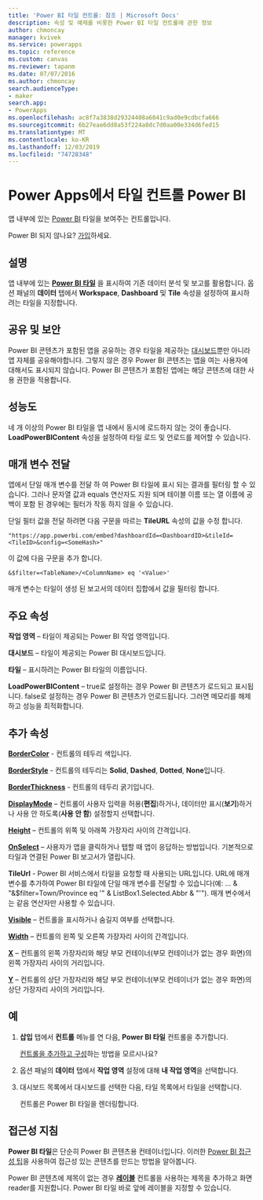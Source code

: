 ```yaml
---
title: 'Power BI 타일 컨트롤: 참조 | Microsoft Docs'
description: 속성 및 예제를 비롯한 Power BI 타일 컨트롤에 관한 정보
author: chmoncay
manager: kvivek
ms.service: powerapps
ms.topic: reference
ms.custom: canvas
ms.reviewer: tapanm
ms.date: 07/07/2016
ms.author: chmoncay
search.audienceType:
- maker
search.app:
- PowerApps
ms.openlocfilehash: ac8f7a3838d29324408a6041c9ad0e9cdbcfa666
ms.sourcegitcommit: 6b27eae6dd8a53f224a8dc7d0aa00e334d6fed15
ms.translationtype: MT
ms.contentlocale: ko-KR
ms.lasthandoff: 12/03/2019
ms.locfileid: "74728348"
---
```

# <a name="power-bi-tile-control-in-power-apps"></a>Power Apps에서 타일 컨트롤 Power BI

앱 내부에 있는 [Power BI](https://powerbi.microsoft.com) 타일을 보여주는 컨트롤입니다.

Power BI 되지 않나요? [가입](https://docs.microsoft.com/power-bi/service-self-service-signup-for-power-bi)하세요.

## <a name="description"></a>설명

앱 내부에 있는 **[Power BI 타일](https://docs.microsoft.com/power-bi/service-dashboard-tiles)** 을 표시하여 기존 데이터 분석 및 보고를 활용합니다. 옵션 패널의 **데이터** 탭에서 **Workspace**, **Dashboard** 및 **Tile** 속성을 설정하여 표시하려는 타일을 지정합니다.

## <a name="sharing-and-security"></a>공유 및 보안

Power BI 콘텐츠가 포함된 앱을 공유하는 경우 타일을 제공하는 [대시보드](https://docs.microsoft.com/power-bi/service-how-to-collaborate-distribute-dashboards-reports)뿐만 아니라 앱 자체를 공유해야합니다. 그렇지 않은 경우 Power BI 콘텐츠는 앱을 여는 사용자에 대해서도 표시되지 않습니다. Power BI 콘텐츠가 포함된 앱에는 해당 콘텐츠에 대한 사용 권한을 적용합니다.

## <a name="performance"></a>성능도

네 개 이상의 Power BI 타일을 앱 내에서 동시에 로드하지 않는 것이 좋습니다. **LoadPowerBIContent** 속성을 설정하여 타일 로드 및 언로드를 제어할 수 있습니다.

## <a name="pass-a-parameter"></a>매개 변수 전달

앱에서 단일 매개 변수를 전달 하 여 Power BI 타일에 표시 되는 결과를 필터링 할 수 있습니다. 그러나 문자열 값과 equals 연산자도 지원 되며 테이블 이름 또는 열 이름에 공백이 포함 된 경우에는 필터가 작동 하지 않을 수 있습니다.

단일 필터 값을 전달 하려면 다음 구문을 따르는 **TileURL** 속성의 값을 수정 합니다.

```
"https://app.powerbi.com/embed?dashboardId=<DashboardID>&tileId=<TileID>&config=<SomeHash>"
```

이 값에 다음 구문을 추가 합니다.

```
&$filter=<TableName>/<ColumnName> eq '<Value>'
```

매개 변수는 타일이 생성 된 보고서의 데이터 집합에서 값을 필터링 합니다.

## <a name="key-properties"></a>주요 속성

**작업 영역** – 타일이 제공되는 Power BI 작업 영역입니다.

**대시보드** – 타일이 제공되는 Power BI 대시보드입니다.

**타일** – 표시하려는 Power BI 타일의 이름입니다.

**LoadPowerBIContent** – true로 설정하는 경우 Power BI 콘텐츠가 로드되고 표시됩니다. false로 설정하는 경우 Power BI 콘텐츠가 언로드됩니다. 그러면 메모리를 해제하고 성능을 최적화합니다.

## <a name="additional-properties"></a>추가 속성

**[BorderColor](properties-color-border.md)** - 컨트롤의 테두리 색입니다.

**[BorderStyle](properties-color-border.md)** - 컨트롤의 테두리는 **Solid**, **Dashed**, **Dotted**, **None**입니다.

**[BorderThickness](properties-color-border.md)** - 컨트롤의 테두리 굵기입니다.

**[DisplayMode](properties-core.md)** – 컨트롤이 사용자 입력을 허용(**편집**)하거나, 데이터만 표시(**보기**)하거나 사용 안 하도록(**사용 안 함**) 설정할지 선택합니다.

**[Height](properties-size-location.md)** – 컨트롤의 위쪽 및 아래쪽 가장자리 사이의 간격입니다.

**[OnSelect](properties-core.md)** – 사용자가 앱을 클릭하거나 탭할 때 앱이 응답하는 방법입니다. 기본적으로 타일과 연결된 Power BI 보고서가 열립니다.

**TileUrl** - Power BI 서비스에서 타일을 요청할 때 사용되는 URL입니다. URL에 매개 변수를 추가하여 Power BI 타일에 단일 매개 변수를 전달할 수 있습니다(예: … & "&$filter=Town/Province eq '" & ListBox1.Selected.Abbr & "'"). 매개 변수에서는 같음 연산자만 사용할 수 있습니다.

**[Visible](properties-core.md)** – 컨트롤을 표시하거나 숨길지 여부를 선택합니다.

**[Width](properties-size-location.md)** – 컨트롤의 왼쪽 및 오른쪽 가장자리 사이의 간격입니다.

**[X](properties-size-location.md)** – 컨트롤의 왼쪽 가장자리와 해당 부모 컨테이너(부모 컨테이너가 없는 경우 화면)의 왼쪽 가장자리 사이의 거리입니다.

**[Y](properties-size-location.md)** – 컨트롤의 상단 가장자리와 해당 부모 컨테이너(부모 컨테이너가 없는 경우 화면)의 상단 가장자리 사이의 거리입니다.

## <a name="example"></a>예

1. **삽입** 탭에서 **컨트롤** 메뉴를 연 다음, **Power BI 타일** 컨트롤을 추가합니다.

    [컨트롤을 추가하고 구성](../add-configure-controls.md)하는 방법을 모르시나요?

2. 옵션 패널의 **데이터** 탭에서 **작업 영역** 설정에 대해 **내 작업 영역**을 선택합니다.

3. 대시보드 목록에서 대시보드를 선택한 다음, 타일 목록에서 타일을 선택합니다.

    컨트롤은 Power BI 타일을 렌더링합니다.

## <a name="accessibility-guidelines"></a>접근성 지침

**Power BI 타일**은 단순히 Power BI 콘텐츠용 컨테이너입니다. 이러한 [Power BI 접근성 팁](https://docs.microsoft.com/power-bi/desktop-accessibility)을 사용하여 접근성 있는 콘텐츠를 만드는 방법을 알아봅니다.

Power BI 콘텐츠에 제목이 없는 경우 **[레이블](control-text-box.md)** 컨트롤을 사용하는 제목을 추가하고 화면 reader를 지원합니다. Power BI 타일 바로 앞에 레이블을 지정할 수 있습니다.
